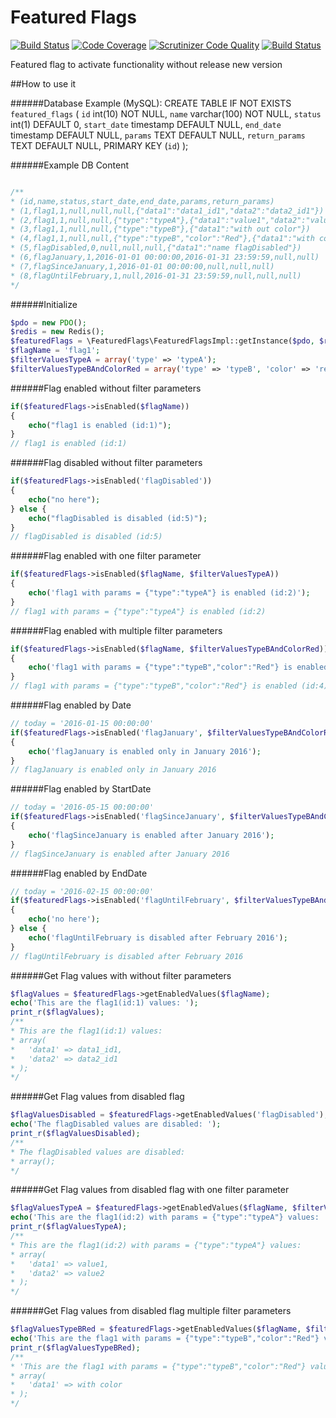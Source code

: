 # Featured Flags
[![Build Status](https://travis-ci.org/minube/feature-flags.png)](https://travis-ci.org/minube/feature-flags) [![Code Coverage](https://scrutinizer-ci.com/g/minube/featured-flags/badges/coverage.png?b=master)](https://scrutinizer-ci.com/g/minube/featured-flags/?branch=master) [![Scrutinizer Code Quality](https://scrutinizer-ci.com/g/minube/featured-flags/badges/quality-score.png?b=master)](https://scrutinizer-ci.com/g/minube/featured-flags/?branch=master) [![Build Status](https://scrutinizer-ci.com/g/minube/featured-flags/badges/build.png?b=master)](https://scrutinizer-ci.com/g/minube/featured-flags/build-status/master)

Featured flag to activate functionality without release new version


##How to use it


######Database Example (MySQL):
    CREATE TABLE IF NOT EXISTS `featured_flags` (
      `id` int(10) NOT NULL,
      `name` varchar(100) NOT NULL,
      `status` int(1) DEFAULT 0,
      `start_date` timestamp DEFAULT NULL,
      `end_date` timestamp DEFAULT NULL,
      `params` TEXT DEFAULT NULL,
      `return_params` TEXT DEFAULT NULL,
       PRIMARY KEY (`id`)
    );

######Example DB Content
```php

/**
* (id,name,status,start_date,end_date,params,return_params)
* (1,flag1,1,null,null,null,{"data1":"data1_id1","data2":"data2_id1"})
* (2,flag1,1,null,null,{"type":"typeA"},{"data1":"value1","data2":"value2"})
* (3,flag1,1,null,null,{"type":"typeB"},{"data1":"with out color"})
* (4,flag1,1,null,null,{"type":"typeB","color":"Red"},{"data1":"with color"})
* (5,flagDisabled,0,null,null,null,{"data1":"name flagDisabled"})
* (6,flagJanuary,1,2016-01-01 00:00:00,2016-01-31 23:59:59,null,null)
* (7,flagSinceJanuary,1,2016-01-01 00:00:00,null,null,null)
* (8,flagUntilFebruary,1,null,2016-01-31 23:59:59,null,null,null)
*/
```

######Initialize
```php
$pdo = new PDO();
$redis = new Redis();
$featuredFlags = \FeaturedFlags\FeaturedFlagsImpl::getInstance($pdo, $redis);
$flagName = 'flag1';
$filterValuesTypeA = array('type' => 'typeA');
$filterValuesTypeBAndColorRed = array('type' => 'typeB', 'color' => 'red');
```

######Flag enabled without filter parameters
```php
if($featuredFlags->isEnabled($flagName))
{
    echo("flag1 is enabled (id:1)");
}
// flag1 is enabled (id:1)
```

######Flag disabled without filter parameters
```php
if($featuredFlags->isEnabled('flagDisabled'))
{
    echo("no here");
} else {
    echo("flagDisabled is disabled (id:5)");
}
// flagDisabled is disabled (id:5)
```

######Flag enabled with one filter parameter
```php
if($featuredFlags->isEnabled($flagName, $filterValuesTypeA))
{
    echo('flag1 with params = {"type":"typeA"} is enabled (id:2)');
}
// flag1 with params = {"type":"typeA"} is enabled (id:2)
```

######Flag enabled with multiple filter parameters
```php
if($featuredFlags->isEnabled($flagName, $filterValuesTypeBAndColorRed))
{
    echo('flag1 with params = {"type":"typeB","color":"Red"} is enabled (id:4)');
}
// flag1 with params = {"type":"typeB","color":"Red"} is enabled (id:4)
```

######Flag enabled by Date
```php
// today = '2016-01-15 00:00:00'
if($featuredFlags->isEnabled('flagJanuary', $filterValuesTypeBAndColorRed))
{
    echo('flagJanuary is enabled only in January 2016');
}
// flagJanuary is enabled only in January 2016
```

######Flag enabled by StartDate
```php
// today = '2016-05-15 00:00:00'
if($featuredFlags->isEnabled('flagSinceJanuary', $filterValuesTypeBAndColorRed))
{
    echo('flagSinceJanuary is enabled after January 2016');
}
// flagSinceJanuary is enabled after January 2016
```

######Flag enabled by EndDate
```php
// today = '2016-02-15 00:00:00'
if($featuredFlags->isEnabled('flagUntilFebruary', $filterValuesTypeBAndColorRed))
{
    echo('no here');
} else {
    echo('flagUntilFebruary is disabled after February 2016');
}
// flagUntilFebruary is disabled after February 2016
```

######Get Flag values with without filter parameters
```php
$flagValues = $featuredFlags->getEnabledValues($flagName);
echo('This are the flag1(id:1) values: ');
print_r($flagValues);
/**
* This are the flag1(id:1) values: 
* array(
*   'data1' => data1_id1,
*   'data2' => data2_id1
* );
*/
```

######Get Flag values from disabled flag
```php
$flagValuesDisabled = $featuredFlags->getEnabledValues('flagDisabled');
echo('The flagDisabled values are disabled: ');
print_r($flagValuesDisabled);
/**
* The flagDisabled values are disabled: 
* array();
*/
```

######Get Flag values from disabled flag with one filter parameter
```php
$flagValuesTypeA = $featuredFlags->getEnabledValues($flagName, $filterValuesTypeA);
echo('This are the flag1(id:2) with params = {"type":"typeA"} values: ');
print_r($flagValuesTypeA);
/**
* This are the flag1(id:2) with params = {"type":"typeA"} values: 
* array(
*   'data1' => value1,
*   'data2' => value2
* );
*/
```

######Get Flag values from disabled flag multiple filter parameters
```php
$flagValuesTypeBRed = $featuredFlags->getEnabledValues($flagName, $filterValuesTypeBAndColorRed);
echo('This are the flag1 with params = {"type":"typeB","color":"Red"} values: ');
print_r($flagValuesTypeBRed);
/**
* 'This are the flag1 with params = {"type":"typeB","color":"Red"} values: 
* array(
*   'data1' => with color
* );
*/
